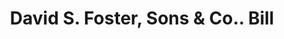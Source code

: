 ---
doi: 10.7916/D8B86M7R
date_other: '1918'
date_other_textual: '1918'
form: printed ephemera
genre:
- Invoices
name:
- David S. Foster, Sons & Co.
object_in_context_url: https://biggert.cul.columbia.edu/items/view/ave_biggert_01221
subject_hierarchical_geographic:
- Utica, New York, United States
subject_name:
- David S. Foster, Sons & Co.
title: David S. Foster, Sons & Co.. Bill
sort_title: David S. Foster, Sons & Co.. Bill
call_number: ave_biggert_01221
coordinates:
- 43.094722222222224,-75.27583333333334
pid: ave_biggert_01221
identifiers: ave_biggert_01221
thumbnail: https://derivativo-3.library.columbia.edu/iiif/2/ldpd:343427/full/!256,256/0/native.jpg
permalink: "/biggert/ave_biggert_01221/"
layout: iiif-image-page
---